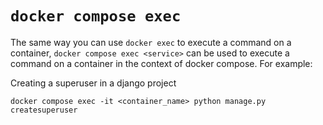 # `docker compose exec`

The same way you can use `docker exec` to execute a command on a container, `docker compose exec <service>` can be used
to execute a command on a container in the context of docker compose. For example:

Creating a superuser in a django project

```shell
docker compose exec -it <container_name> python manage.py createsuperuser
```
